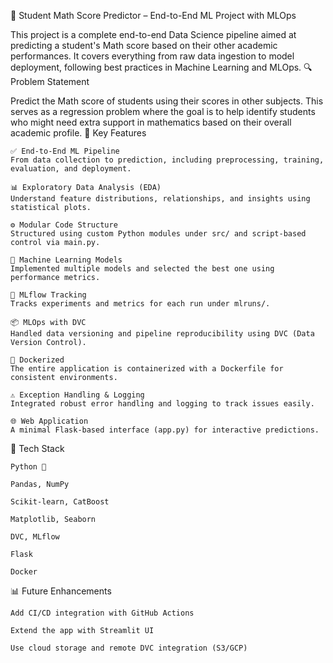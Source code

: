🎯 Student Math Score Predictor – End-to-End ML Project with MLOps

This project is a complete end-to-end Data Science pipeline aimed at predicting a student's Math score based on their other academic performances. It covers everything from raw data ingestion to model deployment, following best practices in Machine Learning and MLOps.
🔍 Problem Statement

Predict the Math score of students using their scores in other subjects. This serves as a regression problem where the goal is to help identify students who might need extra support in mathematics based on their overall academic profile.
🚀 Key Features

    ✅ End-to-End ML Pipeline
    From data collection to prediction, including preprocessing, training, evaluation, and deployment.

    📊 Exploratory Data Analysis (EDA)
    Understand feature distributions, relationships, and insights using statistical plots.

    ⚙️ Modular Code Structure
    Structured using custom Python modules under src/ and script-based control via main.py.

    🧪 Machine Learning Models
    Implemented multiple models and selected the best one using performance metrics.

    🔁 MLflow Tracking
    Tracks experiments and metrics for each run under mlruns/.

    📦 MLOps with DVC
    Handled data versioning and pipeline reproducibility using DVC (Data Version Control).

    🐳 Dockerized
    The entire application is containerized with a Dockerfile for consistent environments.

    ⚠️ Exception Handling & Logging
    Integrated robust error handling and logging to track issues easily.

    🌐 Web Application
    A minimal Flask-based interface (app.py) for interactive predictions.

📌 Tech Stack

    Python 🐍

    Pandas, NumPy

    Scikit-learn, CatBoost

    Matplotlib, Seaborn

    DVC, MLflow

    Flask

    Docker

📊 Future Enhancements

    Add CI/CD integration with GitHub Actions

    Extend the app with Streamlit UI

    Use cloud storage and remote DVC integration (S3/GCP)
